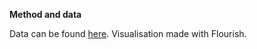 
**Method and data**

Data can be found [here](https://scb.se/hitta-statistik/statistik-efter-amne/befolkning/).
Visualisation made with Flourish.



